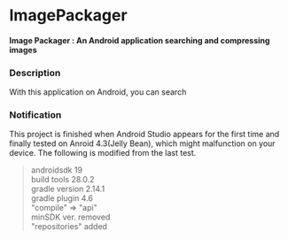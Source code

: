 # ImagePackager
#### Image Packager : An Android application searching and compressing images  
  
### Description  
With this application on Android, you can search 
  
### Notification  
This project is finished when Android Studio appears for the first time and finally tested on Anroid 4.3(Jelly Bean),
which might malfunction on your device. The following is modified from the last test.  
>androidsdk 19  
>build tools 28.0.2  
>gradle version 2.14.1  
>gradle plugin 4.6  
>"compile" => "api"  
>minSDK ver. removed  
>"repositories" added  
